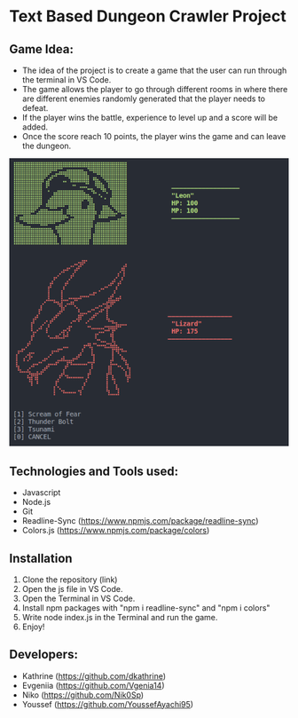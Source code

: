 # Text Based Dungeon Crawler Project

##  Game Idea:

* The idea of the project is to create a game that the user can run through the terminal in VS Code.
* The game allows the player to go through different rooms in where there are different enemies randomly generated that the player needs to defeat.
* If the player wins the battle, experience to level up and a score will be added.
* Once the score reach 10 points, the player wins the game and can leave the dungeon.

![](ExampleBattle.png)  

## Technologies and Tools used:

* Javascript
* Node.js
* Git
* Readline-Sync (https://www.npmjs.com/package/readline-sync)
* Colors.js (https://www.npmjs.com/package/colors)

## Installation

1) Clone the repository (link)
2) Open the js file in VS Code.
3) Open the Terminal in VS Code.
4) Install npm packages with "npm i readline-sync" and "npm i colors"
5) Write node index.js in the Terminal and run the game.
6) Enjoy!

## Developers:

* Kathrine (https://github.com/dkathrine)
* Evgeniia (https://github.com/Vgenia14)
* Niko (https://github.com/Nik0Sp)
* Youssef (https://github.com/YoussefAyachi95)
